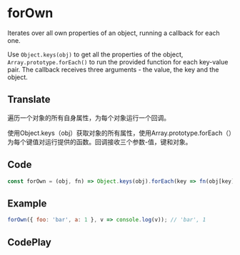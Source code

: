 # forOwn

Iterates over all own properties of an object, running a callback for each one.

Use `Object.keys(obj)` to get all the properties of the object, `Array.prototype.forEach()` to run the provided function for each key-value pair. The callback receives three arguments - the value, the key and the object.

## Translate

遍历一个对象的所有自身属性，为每个对象运行一个回调。

使用Object.keys（obj）获取对象的所有属性，使用Array.prototype.forEach（）为每个键值对运行提供的函数。回调接收三个参数-值，键和对象。

## Code

```js
const forOwn = (obj, fn) => Object.keys(obj).forEach(key => fn(obj[key], key, obj));
```

## Example

```js
forOwn({ foo: 'bar', a: 1 }, v => console.log(v)); // 'bar', 1
```

## CodePlay

<template>
  <code-play codeplay-id="" />
</template>
